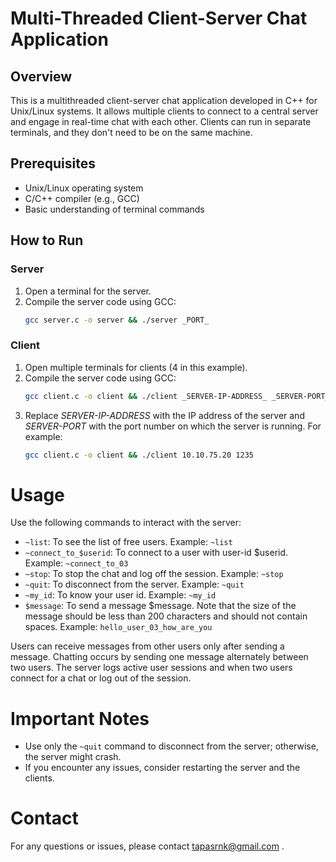 # Multi-Threaded Client-Server Chat Application

## Overview

This is a multithreaded client-server chat application developed in C++ for Unix/Linux systems. It allows multiple clients to connect to a central server and engage in real-time chat with each other. Clients can run in separate terminals, and they don't need to be on the same machine.

## Prerequisites

- Unix/Linux operating system
- C/C++ compiler (e.g., GCC)
- Basic understanding of terminal commands

## How to Run

### Server

1. Open a terminal for the server.
2. Compile the server code using GCC:
   ```bash
   gcc server.c -o server && ./server _PORT_

### Client

1. Open multiple terminals for clients (4 in this example).
2. Compile the server code using GCC:
   ```bash
   gcc client.c -o client && ./client _SERVER-IP-ADDRESS_ _SERVER-PORT_
3. Replace _SERVER-IP-ADDRESS_ with the IP address of the server and _SERVER-PORT_ with the port number on which the server is running. For example:
   ```bash
   gcc client.c -o client && ./client 10.10.75.20 1235
# Usage

Use the following commands to interact with the server:

- `~list`: To see the list of free users. Example: `~list`
- `~connect_to_$userid`: To connect to a user with user-id $userid. Example: `~connect_to_03`
- `~stop`: To stop the chat and log off the session. Example: `~stop`
- `~quit`: To disconnect from the server. Example: `~quit`
- `~my_id`: To know your user id. Example: `~my_id`
- `$message`: To send a message $message. Note that the size of the message should be less than 200 characters and should not contain spaces. Example: `hello_user_03_how_are_you`

Users can receive messages from other users only after sending a message. Chatting occurs by sending one message alternately between two users. The server logs active user sessions and when two users connect for a chat or log out of the session.
# Important Notes
- Use only the `~quit` command to disconnect from the server; otherwise, the server might crash.
- If you encounter any issues, consider restarting the server and the clients.

# Contact

For any questions or issues, please contact [tapasrnk@gmail.com](tapasrnk@gmail.com) .

